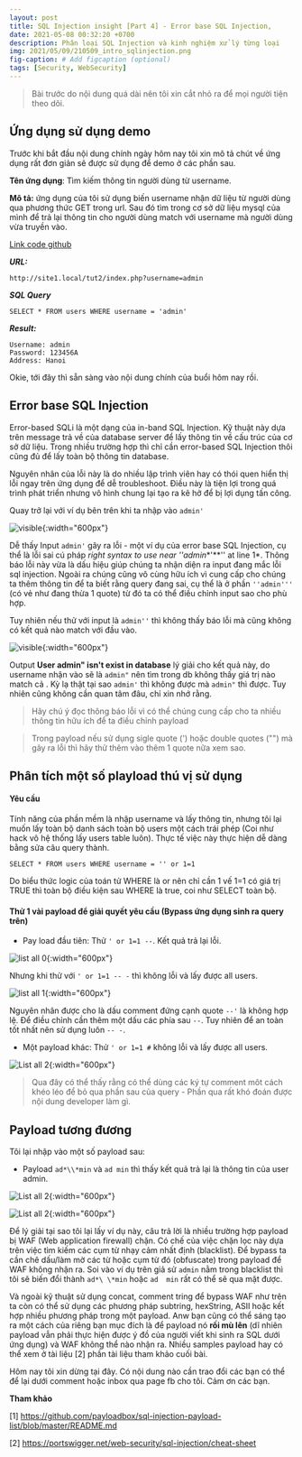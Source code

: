 ```yaml
---
layout: post
title: SQL Injection insight [Part 4] - Error base SQL Injection,
date: 2021-05-08 00:32:20 +0700
description: Phân loại SQL Injection và kinh nghiệm xử lý từng loại
img: 2021/05/09/210509_intro_sqlinjection.png
fig-caption: # Add figcaption (optional)
tags: [Security, WebSecurity]
---
```


>Bài trước do nội dung quá dài nên tôi xin cắt nhỏ ra để mọi người tiện theo dõi.

## Ứng dụng sử dụng demo

Trước khi bắt đầu nội dung chính ngày hôm nay tôi xin mô tả chút về ứng dụng rất đơn giản sẽ được sử dụng để demo ở các phần sau. 

**Tên ứng dụng**: Tìm kiếm thông tin người dùng từ username.

**Mô tả:** ứng dụng của tôi sử dụng biến username nhận dữ liệu từ người dùng qua phương thức GET trong url. Sau đó tìm trong cơ sở dữ liệu mysql của mình để trả lại thông tin cho người dùng match với username mà người dùng vừa truyền vào.

[Link code github](https://github.com/toannai/sql_injection_tutorial/tree/master/tut2)

***URL:***
```
http://site1.local/tut2/index.php?username=admin
``` 
***SQL Query***
```
SELECT * FROM users WHERE username = 'admin'
```
***Result:*** 
```
Username: admin
Password: 123456A
Address: Hanoi
```
Okie, tới đây thì sẵn sàng vào nội dung chính của buổi hôm nay rồi.

## Error base SQL Injection

Error-based SQLi là một dạng của in-band SQL Injection. Kỹ thuật này dựa trên message trả về của database server để lấy thông tin về cấu trúc của cơ sở dữ liệu. Trong nhiều trường hợp thì chỉ cần error-based SQL Injection thôi cũng đủ để lấy toàn bộ thông tin database.

Nguyên nhân của lỗi này là do nhiều lập trình viên hay có thói quen hiển thị lỗi ngay trên ứng dụng để dễ troubleshoot. Điều này là tiện lợi trong quá trình phát triển nhưng vô hình chung lại tạo ra kẽ hở để bị lợi dụng tấn công.

Quay trở lại với ví dụ bên trên khi ta nhập vào ```admin'``` 

![visible]( {{site.url}}/assets/img/2021/05/09/210509_error_base1.JPG){:width="600px"}

Dễ thấy Input ```admin'``` gây ra lỗi - một ví dụ của error base SQL Injection, cụ thể là lỗi sai cú pháp *right syntax to use near ''admin**'**'' at line 1*. Thông báo lỗi này vừa là dấu hiệu giúp chúng ta nhận diện ra input đang mắc lỗi sql injection. Ngoài ra chúng cũng vô cùng hữu ích vì cung cấp cho chúng ta thêm thông tin để ta biết rằng query đang sai, cụ thể là ở phần ```''admin'''``` (có vẻ như đang thừa 1 quote) từ đó ta có thể điều chỉnh input sao cho phù hợp.

Tuy nhiên nếu thử với input là ``admin''`` thì không thấy báo lỗi mà cũng không có kết quả nào match với đầu vào.

![visible]( {{site.url}}/assets/img/2021/05/09/210509_errror_base2.JPG){:width="600px"}

Output **User admin" isn't exist in database** lý giải cho kết quả này, do username nhận vào sẽ là ``admin"`` nên tìm  trong db không thấy giá trị nào match cả . Kỳ lạ thật tại sao ``admin'`` thì không được mà ``admin"`` thì được. Tuy nhiên cũng không cần quan tâm đâu, chỉ xin nhớ rằng.

>Hãy chú ý đọc thông báo lỗi vì có thể chúng cung cấp cho ta nhiều thông tin hữu ích để ta điều chỉnh payload

>Trong payload nếu sử dụng sigle quote (') hoặc double quotes ("") mà gây ra lỗi thì hãy thử thêm vào thêm 1 quote nữa xem sao.

## Phân tích một số playload thú vị sử dụng

#### Yêu cầu
Tính năng của phần mềm là nhập username và lấy thông tin, nhưng tôi lại muốn lấy toàn bộ danh sách toàn bộ users một cách trái phép (Coi như hack vô hệ thống lấy users table luôn). Thực tế việc này thực hiện dễ dàng bằng sửa câu query thành.

```
SELECT * FROM users WHERE username = '' or 1=1
```

Do biểu thức logic của toán tử WHERE là or nên chỉ cần 1 vế 1=1 có giá trị TRUE thì toàn bộ điều kiện sau WHERE là true, coi như SELECT toàn bộ.

#### Thử 1 vài payload để giải quyết yêu cầu (Bypass ứng dụng sinh ra query trên)

* Pay load đầu tiên: Thử ``' or 1=1 --``. Kết quả trả lại lỗi.

![list all 0]( {{site.url}}/assets/img/2021/05/09/210509_list_all0.JPG){:width="600px"}

 Nhưng khi thử với ``' or 1=1 -- -`` thì không lỗi và lấy được all users.

![list all 1]( {{site.url}}/assets/img/2021/05/09/210509_list_all.JPG){:width="600px"}

Nguyên nhân được cho là dấu comment đứng cạnh quote ``--'`` là không hợp lệ. Để điều chỉnh cần thêm một dấu các phía sau ``--``. Tuy nhiên để an toàn tốt nhất nên sử dụng luôn ``-- -``.

* Một payload khác: Thử ``' or 1=1 #`` không lỗi và lấy được all users.

![List all 2]( {{site.url}}/assets/img/2021/05/09/210509_list_all1.JPG){:width="600px"}

>Qua đây có thể thấy rằng có thể dùng các ký tự comment môt cách khéo léo để bỏ qua phần sau của query - Phần qua rất khó đoán được nội dung developer làm gì.

## Payload tương đương 

Tôi lại nhập vào một số payload sau:

* Payload ``ad*\\*min`` và ``ad min`` thì thấy kết quả trả lại là thông tin của user admin.

![List all 2]( {{site.url}}/assets/img/2021/05/09/210509_comment1.JPG){:width="600px"}


![List all 2]( {{site.url}}/assets/img/2021/05/09/210509_comment1.JPG){:width="600px"}

Để lý giải tại sao tôi lại lấy ví dụ này, câu trả lời là nhiều trường hợp payload bị WAF (Web application firewall) chặn. Có chế của việc chặn lọc này dựa trên việc tìm kiếm các cụm từ nhạy cảm nhất định (blacklist). Để bypass ta cần chê dấu/làm mờ các từ hoặc cụm từ đó (obfuscate) trong payload để WAF không nhận ra. Soi vào ví dụ trên giả sử ``admin`` nằm trong blacklist thì tôi sẽ biến đổi thành ``ad*\ \*min`` hoặc ``ad  min`` rất có thể sẽ qua mặt được.

Và ngoài kỹ thuật sử dụng concat, comment tring để bypass WAF như trên ta còn có thể sử dụng các phương pháp subtring, hexString, ASII hoặc kết hợp nhiều phương pháp trong một payload. Anw bạn cũng có thể sáng tạo ra một cách của riêng bạn mục đích là để payload nó **rối mù lên** (dĩ nhiên payload vẫn phải thực hiện được ý đồ của người viết khi sinh ra SQL dưới ứng dụng) và WAF không thể nào nhận ra. Nhiều samples payload hay có thể xem ở tài liệu [2] phần tài liệu tham khảo cuối bài.

Hôm nay tôi xin dừng tại đây. Có nội dung nào cần trao đổi các bạn có thể để lại dưới comment hoặc inbox qua page fb cho tôi. Cảm ơn các bạn.

**Tham khảo**

[1] https://github.com/payloadbox/sql-injection-payload-list/blob/master/README.md

[2] https://portswigger.net/web-security/sql-injection/cheat-sheet

